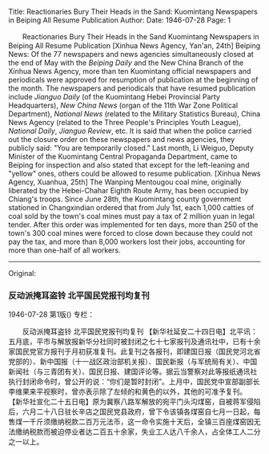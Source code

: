 Title: Reactionaries Bury Their Heads in the Sand: Kuomintang Newspapers in Beiping All Resume Publication
Author:
Date: 1946-07-28
Page: 1

　　Reactionaries Bury Their Heads in the Sand
    Kuomintang Newspapers in Beiping All Resume Publication
    [Xinhua News Agency, Yan'an, 24th] Beiping News: Of the 77 newspapers and news agencies simultaneously closed at the end of May with the *Beiping Daily* and the New China Branch of the Xinhua News Agency, more than ten Kuomintang official newspapers and periodicals were approved for resumption of publication at the beginning of the month. The newspapers and periodicals that have resumed publication include *Jianguo Daily* (of the Kuomintang Hebei Provincial Party Headquarters), *New China News* (organ of the 11th War Zone Political Department), *National News* (related to the Military Statistics Bureau), China News Agency (related to the Three People's Principles Youth League), *National Daily*, *Jianguo Review*, etc. It is said that when the police carried out the closure order on these newspapers and news agencies, they publicly said: "You are temporarily closed." Last month, Li Weiguo, Deputy Minister of the Kuomintang Central Propaganda Department, came to Beiping for inspection and also stated that except for the left-leaning and "yellow" ones, others could be allowed to resume publication.
    [Xinhua News Agency, Xuanhua, 25th] The Wanping Mentougou coal mine, originally liberated by the Hebei-Chahar Eighth Route Army, has been occupied by Chiang's troops. Since June 28th, the Kuomintang county government stationed in Changxindian ordered that from July 1st, each 1,000 catties of coal sold by the town's coal mines must pay a tax of 2 million yuan in legal tender. After this order was implemented for ten days, more than 250 of the town's 300 coal mines were forced to close down because they could not pay the tax, and more than 8,000 workers lost their jobs, accounting for more than one-half of all workers.



<hr /> 

Original: 


### 反动派掩耳盗铃  北平国民党报刊均复刊

1946-07-28
第1版()
专栏：

　　反动派掩耳盗铃
    北平国民党报刊均复刊
    【新华社延安二十四日电】北平讯：五月底，平市与解放报新华分社同时被封闭之七十七家报刊及通讯社中，已有十余家国民党官方报刊于月初获准复刊。此复刊之各报刊，即建国日报（国民党河北省党部的）、新中国报（十一战区政治部机关报）、国民新报（与军统局有关）、中国新闻社（与三青团有关）、国民日报、建国评论等。据云当警察对此等报纸通讯社执行封闭命令时，曾公开的说：“你们是暂时封闭”。上月中，国民党中宣部副部长李维果来平视察时，曾亦表示除了左倾的和黄色的以外，其他的可准予复刊。
    【新华社宣化二十五日电】原为冀察八路军解放的宛平门头沟煤窑，自被蒋军侵陷后，六月二十八日驻长辛店之国民党县政府，曾下令该镇各煤窑自七月一日起，每售煤一千斤须缴纳税款二百万元法币，这一命令实施十天后，全镇三百座煤窑因无法缴纳税款而被迫停业者达二百五十余家，失业工人达八千余人，占全体工人二分之一以上。
